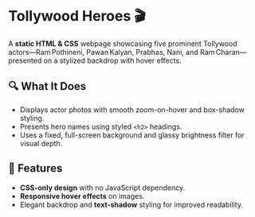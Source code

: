 # Tollywood Heroes 🎬

A **static HTML & CSS** webpage showcasing five prominent Tollywood actors—Ram Pothineni, Pawan Kalyan, Prabhas, Nani, and Ram Charan—presented on a stylized backdrop with hover effects.

## 🔍 What It Does
- Displays actor photos with smooth zoom-on-hover and box-shadow styling.
- Presents hero names using styled `<h2>` headings.
- Uses a fixed, full-screen background and glassy brightness filter for visual depth.

## 🧩 Features
- **CSS-only design** with no JavaScript dependency.
- **Responsive hover effects** on images.
- Elegant backdrop and **text-shadow** styling for improved readability.

